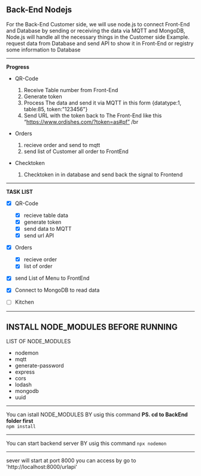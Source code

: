Back-End Nodejs
---------------------------------
For the Back-End Customer side, we will use node.js to connect Front-End and Database by sending or receiving the data via MQTT and MongoDB, Node.js will handle all the necessary things in the Customer side Example. request data from Database and send API to show it in Front-End or registry some information to Database

---------------------------------

**Progress**

- QR-Code

    1. Receive Table number from Front-End 
    2. Generate token
    3. Process The data and send it via MQTT in this form {datatype:1, table:85, token:"123456"}
    4. Send URL with the token back to The Front-End like this “https://www.ordishes.com/?token=as#pf” 
/br
- Orders

    1. recieve order and send to mqtt
    2. send list of Customer all order to FrontEnd

- Checktoken
    
    1. Checktoken in in database and send back the signal to Frontend

---------------------------------
**TASK LIST**

- [x] QR-Code
    - [x] recieve table data
    - [x] generate token
    - [x] send data to MQTT
    - [x] send url API
- [X] Orders
    - [x] recieve order
    - [x] list of order
- [x] send List of Menu to FrontEnd
- [x] Connect to MongoDB to read data

- [ ]  Kitchen


----------------------------------------
INSTALL NODE_MODULES BEFORE RUNNING 
----------------------------------------
LIST OF NODE_MODULES
- nodemon
- mqtt
- generate-password
- express
- cors
- lodash
- mongodb
- uuid
----------------------------------------

You can istall NODE_MODULES BY usig this command **PS. cd to BackEnd folder first** \
`npm install`

----------------------------------------

You can start backend server BY usig this command 
`npx nodemon`

----------------------------------------
sever will start at port 8000
you can access by go to 'http://localhost:8000/urlapi'

